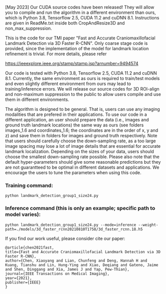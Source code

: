 [May 2023] Our CUDA source codes have been released! They will allow you to compile and run the algorithm in a different environment than ours, which is Python 3.8, Tensorflow 2.5, CUDA 11.2 and cuDNN 8.1. Instructions are given in ReadMe.txt inside both CropAndResize3D and non_max_suppression.

This is the code for our TMI paper "Fast and Accurate Craniomaxillofacial Landmark Detection via 3D Faster R-CNN". Only coarse stage code is provided, since the implementation of the model for landmark location refinement is trivial. For more details, please refer

https://ieeexplore.ieee.org/stamp/stamp.jsp?arnumber=9494574

Our code is tested with Python 3.8, Tensorflow 2.5, CUDA 11.2 and cuDNN 8.1. Currently, the same environment as ours is required to train/test models and even slightly different environment from ours may lead to training/inference errors. We will release our source codes for 3D ROI-align and non-maximum suppression to the public to allow users compile and use them in different environments.

The algorithm is designed to be general. That is, users can use any imaging modalities that are prefered in their applications. To use our code in a different application, an user should prepare the data (i.e., images and ground truth landmark locations) the same way as ours (see folders images_1.6 and coordinates_1.6; the coordinates are in the order of x, y and z) and save them in folders for images and ground truth respectively. Note that users should carefully choose the down-sampling rate, as a too large image spacing may lose a lot of image details that are essential for accurate landmark localization. Depending on the sizes of your data, users should choose the smallest down-sampling rate possible. Please also note that the default hyper-parameters should give some reasonable predictions but they are not guarantteed to be optimal in different datasets and applications. We encourage the users to tune the parameters when using this code.

### Training command:

```python landmark_detection_group1_size24.py```

### Inference command (this is only an example; specific path to model varies):

```python landmark_detection_group1_size24.py --mode=inference --weight-path=./models/3d_faster_rcnn20210810T1758/3d_faster_rcnn.18.h5```


If you find our work useful, please consider cite our paper:

```
@article{chen2021fast,
title={Fast and Accurate Craniomaxillofacial Landmark Detection via 3D Faster R-CNN},
author={Chen, Xiaoyang and Lian, Chunfeng and Deng, Hannah H and Kuang, Tianshu and Lin, Hung-Ying and Xiao, Deqiang and Gateno, Jaime and Shen, Dinggang and Xia, James J and Yap, Pew-Thian},
journal={IEEE Transactions on Medical Imaging},
year={2021},
publisher={IEEE}
}
```
